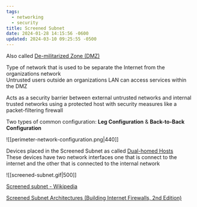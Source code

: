 ```yaml
---
tags:
  - networking
  - security
title: Screened Subnet
date: 2024-01-28 14:15:56 -0600
updated: 2024-03-10 09:25:55 -0500
---
```


Also called <u>De-militarized Zone (DMZ)</u>   

Type of network that is used to be separate the Internet from the organizations network  
Untrusted users outside an organizations LAN can access services within the DMZ  

Acts as a security barrier between external untrusted networks and internal trusted networks using a protected host with security measures like a packet-filtering firewall  

Two types of common configuration: **Leg Configuration** & **Back-to-Back Configuration**

![[perimeter-network-configuration.png|440]]

Devices placed in the Screened Subnet as called <u>Dual-homed Hosts</u>  
These devices have two network interfaces one that is connect to the internet and the other that is connected to the internal network 

![[screened-subnet.gif|500]]

[Screened subnet - Wikipedia](https://en.wikipedia.org/wiki/Screened_subnet)  

[Screened Subnet Architectures (Building Internet Firewalls, 2nd Edition)](https://docstore.mik.ua/orelly/networking_2ndEd/fire/ch06_03.htm)
